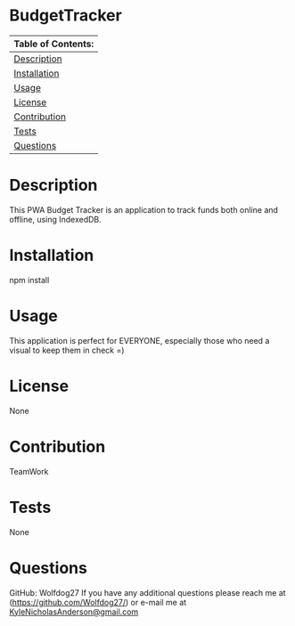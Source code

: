 # BudgetTracker

Table of Contents: |
------------- |
[Description](#description)|
[Installation](#installation)|
[Usage](#usage)|
[License](#license)|
[Contribution](#contribution)|
[Tests](#tests)|
[Questions](#questions)|

# Description
This PWA Budget Tracker is an application to track funds both online and offline, using IndexedDB.

# Installation
npm install

# Usage
This application is perfect for EVERYONE, especially those who need a visual to keep them in check =)

# License
None

# Contribution
TeamWork

# Tests
None

# Questions
GitHub: Wolfdog27
If you have any additional questions please reach me at (https://github.com/Wolfdog27/) or e-mail me at KyleNicholasAnderson@gmail.com

